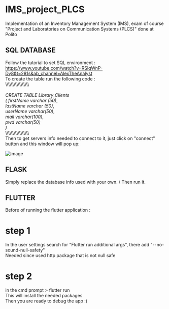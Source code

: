 # IMS_project_PLCS
Implementation of an Inventory Management System (IMS), exam of course "Project and Laboratories on Communication Systems (PLCS)" done at Polito
## SQL DATABASE
Follow the tutorial to set SQL environment : \
https://www.youtube.com/watch?v=RSlqWnP-Dy8&t=281s&ab_channel=AlexTheAnalyst \
To create the table run the following code : \
\\\\\\\\\\\\\\\\\\\\\\\\\\\\\\\\\\\
\
*CREATE TABLE Library_Clients* \
*( firstName varchar (50)*, \
  *lastName  varchar (50)*, \
  *userName varchar(50)*, \
  *mail  varchar(100)*, \
  *pwd  varchar(50)* \
*)* 
\
\\\\\\\\\\\\\\\\\\\\\\\\\\\\\\\\\\\
Then to get servers info needed to connect to it, just click on "connect" button and this window will pop up: 

![image](https://user-images.githubusercontent.com/63643172/167146440-8d7e4908-b535-49e9-96f9-52c515e14175.png)
## FLASK
Simply replace the database info used with your own. \ 
Then run it. 
## FLUTTER 
Before of running the flutter application :
# step 1 
In the user settings search for "Flutter run additional args", there add "--no-sound-null-safety" \
Needed since used http package that is not null safe 
# step 2 
in the cmd prompt > flutter run \
This will install the needed packages \
Then you are ready to debug the app :) 
